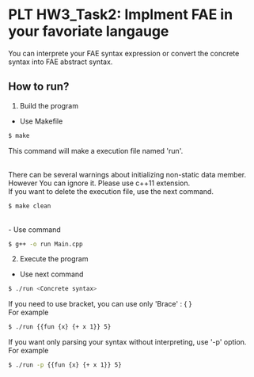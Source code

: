 # PLT HW3_Task2: Implment FAE in  your favoriate langauge

You can interprete your FAE syntax expression or convert the concrete syntax into FAE abstract syntax.

## How to run?
1. Build the program
- Use Makefile
```bash
$ make
```
This command will make a execution file named 'run'.

<br>
There can be several warnings about initializing non-static data member. However You can ignore it.
Please use c++11 extension.

<br>
If you want to delete the execution file, use the next command.

```bash
$ make clean
```

<br>
- Use command

```bash
$ g++ -o run Main.cpp
```

2. Execute the program
- Use next command

```bash
$ ./run <Concrete syntax>
```
If you need to use bracket, you can use only 'Brace' : { }<br>
For example
```bash
$ ./run {{fun {x} {+ x 1}} 5}
```

If you want only parsing your syntax without interpreting, use '-p' option.
<br>
For example

```bash
$ ./run -p {{fun {x} {+ x 1}} 5}
```